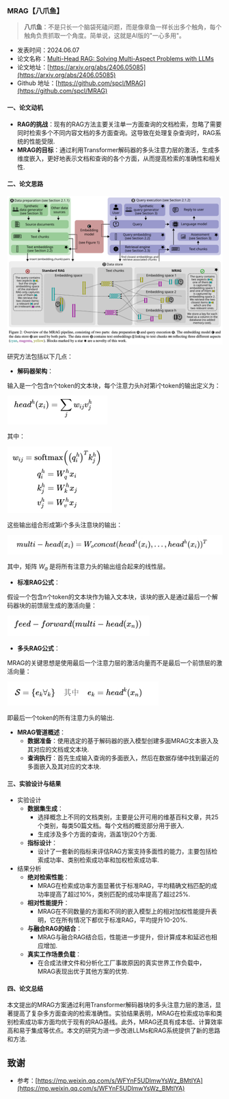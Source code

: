 ### MRAG【八爪鱼】
> **八爪鱼**：不是只长一个脑袋死磕问题，而是像章鱼一样长出多个触角，每个触角负责抓取一个角度。简单说，这就是AI版的"一心多用"。
>

* 发表时间：2024.06.07
* 论文名称：[Multi-Head RAG: Solving Multi-Aspect Problems with LLMs](https://arxiv.org/abs/2406.05085)
* 论文地址：[https://arxiv.org/abs/2406.05085](https://arxiv.org/abs/2406.05085)
* Github 地址：[https://github.com/spcl/MRAG](https://github.com/spcl/MRAG)

#### 一、论文动机

- **RAG的挑战**：现有的RAG方法主要关注单一方面查询的文档检索，忽略了需要同时检索多个不同内容文档的多方面查询。这导致在处理复杂查询时，RAG系统的性能受限.
- **MRAG的目标**：通过利用Transformer解码器的多头注意力层的激活，生成多维度嵌入，更好地表示文档和查询的各个方面，从而提高检索的准确性和相关性.

#### 二、论文思路

![](20240607_MRAG/img/v2-775a6e7834f396d39c220c4da0276ee9_1440w.png)

研究方法包括以下几点：

- **解码器架构**：

输入是一个包含n个token的文本块，每个注意力头h对第i个token的输出定义为：

![](20240607_MRAG/img/微信截图_20250110145747.png)

其中：

![](20240607_MRAG/img/微信截图_20250110145843.png)

这些输出组合形成第i个多头注意块的输出：

![](20240607_MRAG/img/微信截图_20250110145908.png)

其中，矩阵 $W_a$ 是将所有注意力头的输出组合起来的线性层。

- **标准RAG公式**：

假设一个包含n个token的文本块作为输入文本块，该块的嵌入是通过最后一个解码器块的前馈层生成的激活向量：
 
![](img/微信截图_20250110150056.png)

- **多头RAG公式**：

MRAG的关键思想是使用最后一个注意力层的激活向量而不是最后一个前馈层的激活向量：

![](img/微信截图_20250110150134.png)

即最后一个token的所有注意力头的输出.

- **MRAG管道概述**：
  - **数据准备**：使用选定的基于解码器的嵌入模型创建多面MRAG文本嵌入及其对应的文档或文本块.
  - **查询执行**：首先生成输入查询的多面嵌入，然后在数据存储中找到最近的多面嵌入及其对应的文本块.

#### 三、实验设计与结果

- 实验设计
  - **数据集生成**：
    - 选择概念上不同的文档类别，主要是公开可用的维基百科文章，共25个类别，每类50篇文档。每个文档的概览部分用于嵌入.
    - 生成涉及多个方面的查询，涵盖1到20个方面.
  - **指标设计**：
    - 设计了一套新的指标来评估RAG方案支持多面性的能力，主要包括检索成功率、类别检索成功率和加权检索成功率.
- 结果分析
  - **绝对检索性能**：
    - MRAG在检索成功率方面显著优于标准RAG，平均精确文档匹配的成功率提高了超过10%，类别匹配的成功率提高了超过25%.
  - **相对性能提升**：
    - MRAG在不同数量的方面和不同的嵌入模型上的相对加权性能提升表明，它在所有情况下都优于标准RAG，平均提升10-20%.
  - **与融合RAG的结合**：
    - MRAG与融合RAG结合后，性能进一步提升，但计算成本和延迟也相应增加.
  - **真实工作场景负载**：
    - 在合成法律文件和分析化工厂事故原因的真实世界工作负载中，MRAG表现出优于其他方案的优势.

#### 四、论文总结

本文提出的MRAG方案通过利用Transformer解码器块的多头注意力层的激活，显著提高了复杂多方面查询的检索准确性。实验结果表明，MRAG在检索成功率和类别检索成功率方面均优于现有的RAG基线。此外，MRAG还具有成本低、计算效率高和易于集成等优点。本文的研究为进一步改进LLMs和RAG系统提供了新的思路和方法.

## 致谢

* 参考：[https://mp.weixin.qq.com/s/WFYnF5UDlmwYsWz_BMtIYA](https://mp.weixin.qq.com/s/WFYnF5UDlmwYsWz_BMtIYA)